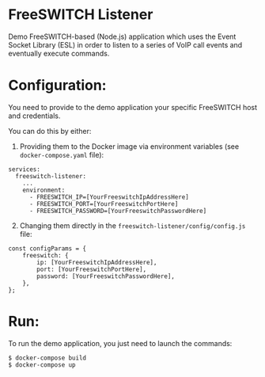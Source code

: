 FreeSWITCH Listener
===================

Demo FreeSWITCH-based (Node.js) application which uses the Event Socket Library (ESL) in order to listen to a series of VoIP call events and eventually execute commands.


# Configuration:
You need to provide to the demo application your specific FreeSWITCH host and credentials.

You can do this by either:
1. Providing them to the Docker image via environment variables (see `docker-compose.yaml` file):
```
services:
  freeswitch-listener:
    ...
    environment:
      - FREESWITCH_IP=[YourFreeswitchIpAddressHere]
      - FREESWITCH_PORT=[YourFreeswitchPortHere]
      - FREESWITCH_PASSWORD=[YourFreeswitchPasswordHere]
```

2. Changing them directly in the `freeswitch-listener/config/config.js` file:
```
const configParams = {
	freeswitch: {
		ip: [YourFreeswitchIpAddressHere],
		port: [YourFreeswitchPortHere],
		password: [YourFreeswitchPasswordHere],
	},
};
```


# Run:

To run the demo application, you just need to launch the commands:

```
$ docker-compose build
$ docker-compose up
```
